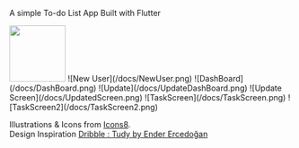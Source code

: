 A simple To-do List App Built with Flutter

<img src="/doc/StartScreen.png" width="100" height="100">
![New User](/docs/NewUser.png)
![DashBoard](/docs/DashBoard.png)
![Update](/docs/UpdateDashBoard.png)
![Update Screen](/docs/UpdatedScreen.png)
![TaskScreen](/docs/TaskScreen.png)
![TaskScreen2](/docs/TaskScreen2.png)

Illustrations & Icons from [Icons8](https://icons8.com/). <br/>
Design Inspiration [Dribble : Tudy by Ender Ercedoğan](https://dribbble.com/shots/5796198-Tudy)
